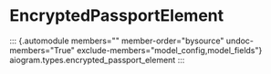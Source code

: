 # EncryptedPassportElement

::: {.automodule members="" member-order="bysource" undoc-members="True" exclude-members="model_config,model_fields"}
aiogram.types.encrypted_passport_element
:::

